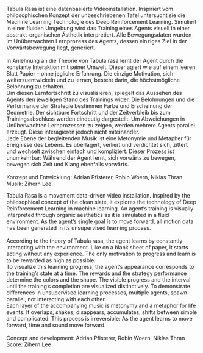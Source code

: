 <!--
title: Tabula Rasa
title_translate: 
date: 04-2021
links: https://robinwoern.com/tabula-rasa https://linktr.ee/zihern https://github.com/adripfi
list: Maßgefertiges Gehäuse, 4K UHD Bildschirm, einkanaliges Video, 167 x 99 x 35 cm
list_translate: Custom case, 4K UHD display, 1-channel video, 65.7 x 39.0 x 13.8 in
-->
<div><p>Tabula Rasa ist eine datenbasierte Videoinstallation. Inspiriert vom philosophischen Konzept der unbeschriebenen Tafel untersucht sie die Machine Learning Technologie des Deep Reinforcement Learning. Simuliert in einer fluiden Umgebung wird das Training eines Agents visuell in einer abstrakt-organischen Ästhetik interpretiert. Alle Bewegungsdaten wurden im Unüberwachten Lernprozess des Agents, dessen einziges Ziel in der Vorwärtsbewegung liegt, generiert.<br><br>
In Anlehnung an die Theorie von Tabula rasa lernt der Agent durch die konstante Interaktion mit seiner Umwelt. Dieser agiert wie auf einem leeren Blatt Papier – ohne jegliche Erfahrung. Die einzige Motivation, sich weiterzuentwickeln und zu lernen, besteht darin, die höchstmögliche Belohnung zu erhalten.<br>
Um diesen Lernfortschritt zu visualisieren, spiegelt das Aussehen des Agents den jeweiligen Stand des Trainings wider. Die Belohnungen und die Performance der Strategie bestimmen Farbe und Erscheinung der Geometrie. Der sichtbare Fortschritt und der Zeitverbleib bis zum Trainingsabschluss werden eindeutig dargestellt. Um Abweichungen in Unüberwachten Lernprozessen zu zeigen, werden mehrere Agents parallel erzeugt. Diese interagieren jedoch nicht miteinander.<br>
Jede Ebene der begleitenden Musik ist eine Metonymie und Metapher für Ereignisse des Lebens. Es überlagert, verliert und verdichtet sich, zittert und wechselt zwischen einfach und kompliziert. Dieser Prozess ist unumkehrbar: Während der Agent lernt, sich vorwärts zu bewegen, bewegen sich Zeit und Klang ebenfalls vorwärts.<br><br>
Konzept und Entwicklung: Adrian Pfisterer, Robin Woern, Niklas Thran<br>
Musik: Zihern Lee</p>
<p class="translate">Tabula Rasa is a movement data-driven video installation. Inspired by the philosophical concept of the clean slate, it explores the technology of Deep Reinforcement Learning in machine learning. An agent’s training is visually interpreted through organic aesthetics as it is simulated in a fluid environment. As the agent’s single goal is to move forward, all motion data has been generated in its unsupervised learning process.<br><br>
According to the theory of Tabula rasa, the agent learns by constantly interacting with the environment. Like on a blank sheet of paper, it starts acting without any experience. The only motivation to progress and learn is to be rewarded as high as possible.<br>
To visualize this learning progress, the agent’s appearance corresponds to the training’s state at a time. The rewards and the strategy performance determine the colors and the shape. The visible progress and the interval until the training’s completion are visualized distinctively. To demonstrate differences in unsupervised learning processes, multiple agents, spawn parallel, not interacting with each other.<br>
Each layer of the accompanying music is metonymy and a metaphor for life events. It overlaps, shakes, disappears, accumulates, shifts between simple and complicated. This process is irreversible: As the agent learns to move forward, time and sound move forward.<br><br>
Concept and development: Adrian Pfisterer, Robin Woern, Niklas Thran<br>
Score: Zihern Lee</p></div>